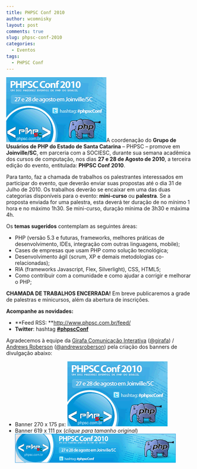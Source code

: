 ```yaml
---
title: PHPSC Conf 2010
author: wcomnisky
layout: post
comments: true
slug: phpsc-conf-2010
categories:
  - Eventos
tags:
  - PHPSC Conf
---
```

[<img class="alignleft size-full wp-image-6" title="PHPSC Conf 2010" src="/uploads/2010/06/phpsc-270x175_exp.png" alt="PHPSC Conf 2010, dias 27 e 28 de Agosto de 2010 em Joinville/SC" width="270" height="175" />][1]A coordenação do **Grupo de Usuários de PHP do Estado de Santa Catarina** &#8211; PHPSC &#8211; promove em **Joinville/SC**, em parceria com a SOCIESC, durante sua semana acadêmica dos cursos de computação, nos dias **27 e 28 de Agosto de 2010**, a terceira edição do evento, entitulada: **PHPSC Conf 2010**.

Para tanto, faz a chamada de trabalhos os palestrantes interessados em participar do evento, que deverão enviar suas propostas até o dia 31 de Julho de 2010. Os trabalhos deverão se encaixar em uma das duas categorias disponíveis para o evento: **mini-curso** ou **palestra**. Se a proposta enviada for uma palestra, esta deverá ter duração de no mínimo 1 hora e no máximo 1h30. Se mini-curso, duração mínima de 3h30 e máxima 4h.

Os **temas sugeridos** contemplam as seguintes áreas:

  * PHP (versão 5.3 e futuras, frameworks, melhores práticas de desenvolvimento, IDEs, integração com outras linguagens, mobile);
  * Cases de empresas que usam PHP como solução tecnológica;
  * Desenvolvimento ágil (scrum, XP e demais metodologias co-relacionadas);
  * RIA (frameworks Javascript, Flex, Silverlight), CSS, HTML5;
  * Como contribuir com a comunidade e como ajudar a corrigir e melhorar o PHP;

**CHAMADA DE TRABALHOS ENCERRADA!** Em breve publicaremos a grade de palestras e minicursos, além da abertura de inscrições.

**Acompanhe as novidades:**

  * **Feed RSS: **<a title="PHPSC - Feeds RSS" href="http://www.phpsc.com.br/feed/" target="_blank">http://www.phpsc.com.br/feed/</a>
  * **Twitter**: hashtag <a title="Hashtag da PHPSC Conf 2010 no Twitter" href="http://search.twitter.com/search?q=%23phpscConf" target="_blank"><strong>#phpscConf</strong></a>

Agradecemos à equipe da <a title="Girafa Comunicação Interativa" href="http://girafacomunicacao.com.br/" target="_blank">Girafa Comunicação Interativa</a> (<a title="Girafa Comunicação Interativa" href="http://www.twitter.com/girafa" target="_blank">@girafa</a>) / <a title="Andrews Roberson" href="http://www.andrewsroberson.com.br" target="_blank">Andrews Roberson</a> (<a title="@andrewsroberson" href="http://www.twitter.com/andrewsroberson" target="_blank">@andrewsroberson</a>) pela criação dos banners de divulgação abaixo:

  * Banner 270 x 175 px:
    [<img class="alignnone size-full wp-image-7" title="PHPSC Conf 2010" src="/uploads/2010/06/phpsc-270x175_exp1.png" alt="PHPSC Conf 2010" width="270" height="175" />][2]
  * Banner 619 x 111 px (*clique para tamanho original*)
    [<img class="alignnone size-full wp-image-8" title="PHPSC Conf 2010" src="/uploads/2010/06/phpsc-619x111_exp.png" alt="PHPSC Conf 2010" width="433" height="78" />][3]

<div style='position: absolute;left: -3937px;'>
  <a href='http://www.mega-turnik.com.ua/mega-doska-dlya-pressa/'>http://mega-turnik.com.ua/</a>
</div>

<div style='position: absolute;left: -3882px;'>
  <a href='http://maindress.com.ua/products/category/741740'>http://maindress.com.ua</a>
</div>

 [1]: http://www.phpsc.com.br/2010/06/phpsc-conf-2010/ "PHPSC Conf 2010, dias 27 e 28 de Agosto de 2010 em Joinville/SC"
 [2]: /uploads/2010/06/phpsc-270x175_exp1.png
 [3]: /uploads/2010/06/phpsc-619x111_exp.png